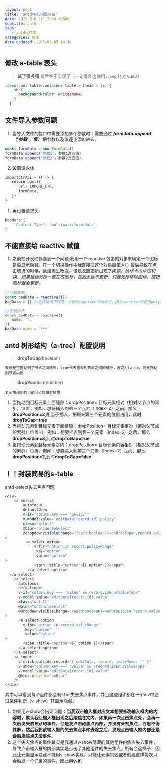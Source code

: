 ```yaml
---
layout: post
title: 'antdvue3问题总结'
date: 2023-5-6 11:17:00 +0800
subtitle: antd
tags:
   - antd组件库
categories: 技术
date updated: 2023-05-05 14:14
---
```


## 修改 a-table 表头

> **试了很多错** 最后终于实现了（一定得外边使用`:deep`,针对 vue3）

```css
:deep(.ant-table-container table > thead > tr) {
    th {
      background-color: whitesmoke;
    }
  }
```

## 文件导入参数问题

1. 当导入文件的接口中需要添加多个参数时：需要通过 **_formData.append（‘参数’，值）_** 把参数以及值逐步添加进去。

```js
const formData = new FormData()
formData.append('参数1'，参数1对应值)
formData.append('参数2'，参数2对应值)
```

2. 设置请求体

```js
importCtrApi = () => {
   return post({
      url: IMPORT_CTR,
      formData,
   })
}
```

1. 再设置请求头

```js
headers:{
	'Content-Type': 'multipart/form-data',
}
```

## 不能直接给 reactive 赋值

1. 之前在开发时候遇到一个问题:我用一个 reactive 包裹的对象来确定一个图标是否显示隐藏，在一个切换操作中我直接把这个对象赋值为`{}` 最后导致在点击切换的时候，数据发生改变，但是视图更新出现了问题，_鼠标点击按钮切换，如果鼠标光标一直在改图标，视图永远不更新，只要光标移除图标，按钮图标就会更新。_

```js
//问题数据
const badData = reactive({})
badData = {} //这样赋值不规范，会破坏reactive的响应式，因为reactive是使用poxy进行代理，如果直接赋值就破坏了poxy

//正确做法
const badData = reactive({
   name: '',
})
badData.name = '***'
```

## antd 树形结构（a-tree）配置说明

> **dropToGap**(boolean)

    表示是否拖动到了节点之间缝隙，true代表拖动到节点之间的缝隙，反之为false，则是拖动到节点内部

> **dropPosition**(number)

    表示拖动到的当前节点的相对位置

1. 当拖动到目标元素上面缝隙：dropPosition= 目标元素相对（相对父节点的索引）位置，例如：想要插入到第三个元素（index=2）之前，那么**dropPosition=2**,相当于插入，把原来第三个元素的位置占用，此时**dropToGap=true**
2. 当拖动元素到目标元素下面缝隙：dropPosition= 目标元素相对（相对父节点的索引）位置+1，例如：想要插入到第三个元素（index=2）之后，那么**dropPosition=3**,此时**dropToGap=true**
3. 当拖动元素到目标元素之内：dropPosition= 目标元素内容相对（相对父节点的索引）位置，例如：想要插入到第三个元素（index=2）之内，那么**dropPosition=2**,此时**dropToGap=false**
## ！！封装简易的s-table



antd-select失去焦点问题,
```js
<div>
	<a-select
		autofocus
		defaultOpen
		v-if="column.key === 'policy'"
		v-model:value="editData[record.id].policy"
		class="w-full"
		@blur="onCancleSelect"
		@dropdownVisibleChange="(open:boolean)=>onDrop(open,record.policy,editData[record.id].policy)"
>	
		 <a-select-option
			 v-for="option in record.policyRange"
			 :key="option"
			 :value="option"
>			
			 <span :title="option">{{ option }}</span>
		  </a-select-option>
  </a-select>
	<a-select
	  autofocus
	  defaultOpen
	  v-if="column.key === 'value' && record.isEnumValueType"
	  v-model:value="editData[record.id].value"
	  class="w-full"
	  @blur="onCancleSelect"
	  @dropdownVisibleChange="(open:boolean)=>onDrop(open,record.value,editData[record.id].value)"
>	
	  <a-select-option
		v-for="option in record.valueRange"
		:key="option"
		:value="option"
>	
		<span :title="option">{{ option }}</span>
	  </a-select-option>
	</a-select>
	<a-input
	  v-click-outside:record="{ editData, record, indexName: '' }"
	  v-show="column.key === 'value' && !record.isEnumValueType"
	  v-model:value="editData[record.id].value"
	  @blur.prevent="onBlur"
	/>
</div>
```
其中可以看到每个组件都会有`blur`失去焦点事件，并且这些组件都在一个div中通过条件判断（v-show）其显示隐藏。
1. 如果用v-show会出现问题：**当我双击输入框对应文本想要修改输入框内的内容时，默认我让输入框出现之后聚焦在文内，如果再一次点击焦点处，会再一次触发失去焦点的事件，但是我点击的焦点内部，并没有失去焦点，百思不得其解，然后我把该输入框的失去焦点事件去除之后，发现点击输入框内部还是会触发焦点失去事件**。
2. 这个失去焦点的事件其实是我通过v-show隐藏的其他组件的焦点失去事件，导致点击输入框的内部其实是点击了其他组件的失去焦点，所有会这样子，因此让元素显示隐藏不能用v-show实现，只能让元素销毁或者创建这样每次只会触发一个元素的事件，因此用**v-if**。
